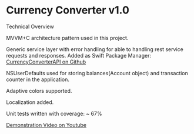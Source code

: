 # Currency Converter v1.0

Technical Overview

MVVM+C architecture pattern used in this project.

Generic service layer with error handling for able to handling rest service requests and responses.
Added as Swift Package Manager:
[CurrencyConverterAPI on Github](https://github.com/mertkarakas/CurrencyConversionAPI)

 NSUserDefaults used for storing balances(Account object) and transaction counter in the application.

 Adaptive colors supported.

 Localization added.

 Unit tests written with coverage: ~ 67%

[Demonstration Video on Youtube](https://youtu.be/LXVJSQSlL4Q)
